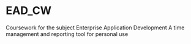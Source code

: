 # EAD_CW
Coursework for the subject Enterprise Application Development
A time management and reporting tool for personal use
